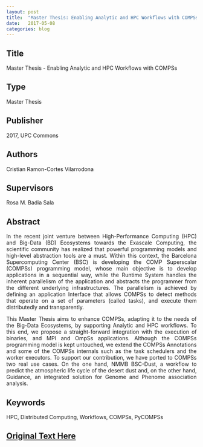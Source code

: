```yaml
---
layout: post
title:  "Master Thesis: Enabling Analytic and HPC Workflows with COMPSs"
date:   2017-05-08
categories: blog
---
```


<h2>Title</h2> 
Master Thesis - Enabling Analytic and HPC Workflows with COMPSs

<h2>Type</h2> 
Master Thesis

<h2>Publisher</h2> 
2017, UPC Commons

<h2>Authors</h2> 
Cristian Ramon-Cortes Vilarrodona

<h2>Supervisors</h2> 
Rosa M. Badia Sala

<h2>Abstract</h2> 
<p align="justify">
In the recent joint venture between High-Performance Computing (HPC) and Big-Data (BD) Ecosystems towards the Exascale Computing, the scientific community has realized that powerful programming models and high-level abstraction tools are a must. Within this context, the Barcelona Supercomputing Center (BSC) is developing the COMP Superscalar (COMPSs) programming model, whose main objective is to develop applications in a sequential way, while the Runtime System handles the inherent parallelism of the application and abstracts the programmer from the different underlying infrastructures. The parallelism is achieved by defining an application Interface that allows COMPSs to detect methods that operate on a set of parameters (called tasks), and execute them distributedly and transparently.
</p>
<p align="justify">
This Master Thesis aims to enhance COMPSs, adapting it to the needs of the Big-Data Ecosystems, by supporting Analytic and HPC workflows. To this end, we propose a straight-forward integration with the execution of binaries, and MPI and OmpSs applications. Although the COMPSs programming model is kept untouched, we extend the COMPSs Annotations and some of the COMPSs internals such as the task schedulers and the worker executors. To support our contribution, we have ported to COMPSs two real use cases. On the one hand, NMMB BSC-Dust, a workflow to predict the atmospheric life cycle of the desert dust and, on the other hand, Guidance, an integrated solution for Genome and Phenome association analysis.
</p>

<h2>Keywords</h2>
HPC, Distributed Computing, Workflows, COMPSs, PyCOMPSs

<h2><a href="http://upcommons.upc.edu/handle/2117/111458" target="_blank">Original Text Here</a>

